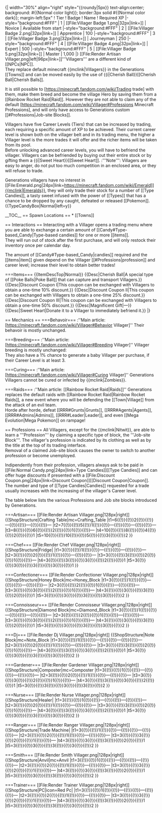 {| width="30%" align="right" style="{{roundy|5px}} text-align:center; background: #{{Normal color light}}; border:3px solid #{{Normal color dark}}; margin-left:5px"
! Tier
! Badge
! Name
! Required XP
|-style="background:#FFF"
| 1
| [[File:Villager Badge 1.png|32px|link=]]
| Novice
| Available from start
|-style="background:#FFF"
| 2
| [[File:Villager Badge 2.png|32px|link=]]
| Apprentice
| 100
|-style="background:#FFF"
| 3
| [[File:Villager Badge 3.png|32px|link=]]
| Journeyman
| 250
|-style="background:#FFF"
| 4
| [[File:Villager Badge 4.png|32px|link=]]
| Expert
| 500
|-style="background:#FFF"
| 5
| [[File:Villager Badge 5.png|32px|link=]]
| Master
| 1,000
|}
[[File:Render Artisan Villager.png|left|96px|link=]]'''Villagers''' are a different kind of [[NPCs|NPC]].<br>
They replace default minecraft {{mclink|Villagers}} in the Generations [[Towns]] and can be moved easily by the use of {{i|Cherish Ball}}[[Cherish Ball|Cherish Balls]].

It is still possible to [https://minecraft.fandom.com/wiki/Trading trade] with them, make them breed and become the village Hero by saving them from a [[Rainbow Rocket Raid|Raid]]. However they are not able to claim any of the default [https://minecraft.fandom.com/wiki/Villager#Professions Minecraft Professions], and will only have access to Generations custom [[#Professions|Job-site Blocks]].

Villagers have five Career Levels (Tiers) that can be increased by trading, each requiring a specific amount of XP to be achieved. Their current career level is shown both on the villager belt and in its trading menu, the higher a Villager level is the more trades it will offer and the richer items will be taken from its pool.<br>
Before unlocking advanced career levels, you will have to befriend the villager. Villagers can be befriended by buying out their entire stock or by gifting them a {{i|Sweet Heart}}[[Sweet Heart]].
:'''Note''': Villagers are easy to anger, do not put too much competition in an enclosed area, or they will refuse to trade.


Generations villagers have no interest in [[File:Emerald.png|24px|link=https://minecraft.fandom.com/wiki/Emerald]]{{mclink|Emeralds}}, they will only trade their stock for a number of [[Type Candies]], a tasty sweet infused with the power of [[Types]] that has a chance to be dropped by any caught, defeated or released [[Pokemon]].
{{TypeCandyBox|Normal|left=y}}
<br>
<div style="clear:both">
__TOC__
== Spawn Locations ==
* [[Towns]]

== Interactions ==
Interacting with a Villager opens a trading menu where you are able to exchange a certain amount of [[Candy#Type-based_Candy|Type-based candies]] for one or more [[items]].<br>
They will run out of stock after the first purchase, and will only restock their inventory once per calendar day.

The amount of [[Candy#Type-based_Candy|candies]] required and the [[items|item]] given depend on the Villager [[#Professions|profession]] and career level; increase their level to obtain better trades!

===Items===
{{ItemDescTop|Normal}}
{{Desc|Cherish Ball|A special type of [[Poke Balls|Poke Ball]] that can capture and transport Villagers.}}
{{Desc|Discount Coupon I|This coupon can be exchanged with Villagers to obtain a one-time 10% discount.}}
{{Desc|Discount Coupon II|This coupon can be exchanged with Villagers to obtain a one-time 25% discount.}}
{{Desc|Discount Coupon III|This coupon can be exchanged with Villagers to obtain a one-time 50% discount.}}
{{Desc|Magnificent Gift|&mdash;}}
{{Desc|Sweet Heart|Donate it to a Villager to immediately befriend it.}}
|}</div>

== Mechanics ==
===Behavoir===
:''Main article: [https://minecraft.fandom.com/wiki/Villager#Behavior Villager]''
Their behavoir is mostly unchanged.

===Breeding===
:''Main article: [https://minecraft.fandom.com/wiki/Villager#Breeding Villager]''
Villager breeding is mostly unchanged:<br>
They also have a 1% chance to generate a baby Villager per purchase, if their Career Level is at least 3.

===Curing===
:''Main article: [https://minecraft.fandom.com/wiki/Villager#Curing Villager]''
Generations Villagers cannot be cured or infected by {{mclink|Zombies}}.

===Raids===
:''Main article: [[Rainbow Rocket Raid|Raids]]''
Generations replaces the default raids with [[Rainbow Rocket Raid|Rainbow Rocket Raids]], a new event where you will be defending the [[Town|Village]] from the attack of an evil team.<br>
Horde after horde, defeat [[RRR#Grunts|Grunts]], [[RRR#Agents|Agents]], [[RRR#Admins|Admins]], [[RRR#Leader|Leader]], and even [[Mega Evolution|Mega Pokemon]] on rampage!

== Professions ==
All Villagers, except for the {{mclink|Nitwit}}, are able to learn a '''Profession''' by claiming a specific type of block, the '''Job-site Block'''. The villager's profession is indicated by its clothing as well as by the title at the top of its trading interface.<br>
Removal of a claimed Job-site block causes the owner to switch to another profession or become unemployed.

Indipendently from their profession, villagers always ask to be paid in [[File:Normal Candy.png|24px|link=Type Candies]][[Type Candies]] and can offer huge discounts if presented with a [[File:Discount Coupon.png|24px|link=Discount Coupon]][[Discount Coupon|Coupon]].<br>
The number and type of [[Type Candies|Candies]] requested for a trade usually increases with the increasing of the villager's Career level.


The table below lists the various Professions and Job site blocks introduced by Generations.

===Artisan===
[[File:Render Artisan Villager.png|128px|right]]
{{ShopStructure|Crafting Table|mc=Crafting_Table
|t1=6{{!}}{{!}}2{{!}}{{!}}&mdash;{{!}}{{!}}&mdash;{{!}}{{!}}&mdash;
|t2=7{{!}}{{!}}5{{!}}1{{!}}{{!}}&mdash;{{!}}{{!}}&mdash;{{!}}{{!}}&mdash;
|t3=8{{!}}{{!}}6{{!}}{{!}}2{{!}}{{!}}1{{!}}{{!}}&mdash;
|t4=10{{!}}{{!}}8{{!}}{{!}}4{{!}}{{!}}2{{!}}{{!}}1
|t5=10{{!}}{{!}}10{{!}}{{!}}5{{!}}{{!}}3{{!}}{{!}}2
}}

===Chef===
[[File:Render Chef Villager.png|128px|right]]
{{ShopStructure|Fridge|
|t1=3{{!}}{{!}}1{{!}}{{!}}&mdash;{{!}}{{!}}&mdash;{{!}}{{!}}&mdash;
|t2=3{{!}}{{!}}2{{!}}{{!}}1{{!}}{{!}}&mdash;{{!}}{{!}}&mdash;
|t3=3{{!}}{{!}}3{{!}}{{!}}2{{!}}{{!}}1{{!}}{{!}}&mdash;
|t4=3{{!}}{{!}}3{{!}}{{!}}3{{!}}{{!}}2{{!}}{{!}}1
|t5=3{{!}}{{!}}3{{!}}{{!}}3{{!}}{{!}}3{{!}}{{!}}1
}}

===Confectioner===
[[File:Render Confectioner Villager.png|128px|right]]
{{ShopStructure|Honey Block|mc=Honey_Block
|t1=3{{!}}{{!}}1{{!}}{{!}}&mdash;{{!}}{{!}}&mdash;{{!}}{{!}}&mdash;
|t2=3{{!}}{{!}}2{{!}}{{!}}1{{!}}{{!}}&mdash;{{!}}{{!}}&mdash;
|t3=3{{!}}{{!}}3{{!}}{{!}}2{{!}}{{!}}1{{!}}{{!}}&mdash;
|t4=3{{!}}{{!}}3{{!}}{{!}}3{{!}}{{!}}2{{!}}{{!}}1
|t5=3{{!}}{{!}}3{{!}}{{!}}3{{!}}{{!}}3{{!}}{{!}}2
}}

===Connoisseur===
[[File:Render Connoisseur Villager.png|128px|right]]
{{ShopStructure|Diamond Block|mc=Diamond_Block
|t1=3{{!}}{{!}}1{{!}}{{!}}&mdash;{{!}}{{!}}&mdash;{{!}}{{!}}&mdash;
|t2=3{{!}}{{!}}2{{!}}{{!}}1{{!}}{{!}}&mdash;{{!}}{{!}}&mdash;
|t3=3{{!}}{{!}}3{{!}}{{!}}2{{!}}{{!}}1{{!}}{{!}}&mdash;
|t4=3{{!}}{{!}}3{{!}}{{!}}3{{!}}{{!}}2{{!}}{{!}}1
|t5=3{{!}}{{!}}3{{!}}{{!}}3{{!}}{{!}}3{{!}}{{!}}2
}}

===Dj===
[[File:Render Dj Villager.png|128px|right]]
{{ShopStructure|Note Block|mc=Note_Block
|t1=3{{!}}{{!}}1{{!}}{{!}}&mdash;{{!}}{{!}}&mdash;{{!}}{{!}}&mdash;
|t2=3{{!}}{{!}}2{{!}}{{!}}1{{!}}{{!}}&mdash;{{!}}{{!}}&mdash;
|t3=3{{!}}{{!}}3{{!}}{{!}}2{{!}}{{!}}1{{!}}{{!}}&mdash;
|t4=3{{!}}{{!}}3{{!}}{{!}}3{{!}}{{!}}2{{!}}{{!}}1
|t5=3{{!}}{{!}}3{{!}}{{!}}3{{!}}{{!}}3{{!}}{{!}}2
}}

===Gardener===
[[File:Render Gardener Villager.png|128px|right]]
{{ShopStructure|Composter|mc=Composter
|t1=3{{!}}{{!}}1{{!}}{{!}}&mdash;{{!}}{{!}}&mdash;{{!}}{{!}}&mdash;
|t2=3{{!}}{{!}}2{{!}}{{!}}1{{!}}{{!}}&mdash;{{!}}{{!}}&mdash;
|t3=3{{!}}{{!}}3{{!}}{{!}}2{{!}}{{!}}1{{!}}{{!}}&mdash;
|t4=3{{!}}{{!}}3{{!}}{{!}}3{{!}}{{!}}2{{!}}{{!}}1
|t5=3{{!}}{{!}}3{{!}}{{!}}3{{!}}{{!}}3{{!}}{{!}}2
}}

===Nurse===
[[File:Render Nurse Villager.png|128px|right]]
{{ShopStructure|Healer|
|t1=3{{!}}{{!}}1{{!}}{{!}}&mdash;{{!}}{{!}}&mdash;{{!}}{{!}}&mdash;
|t2=3{{!}}{{!}}2{{!}}{{!}}1{{!}}{{!}}&mdash;{{!}}{{!}}&mdash;
|t3=3{{!}}{{!}}3{{!}}{{!}}2{{!}}{{!}}1{{!}}{{!}}&mdash;
|t4=3{{!}}{{!}}3{{!}}{{!}}3{{!}}{{!}}2{{!}}{{!}}1
|t5=3{{!}}{{!}}3{{!}}{{!}}3{{!}}{{!}}3{{!}}{{!}}2
}}

===Ranger===
[[File:Render Ranger Villager.png|128px|right]]
{{ShopStructure|Trade Machine|
|t1=3{{!}}{{!}}1{{!}}{{!}}&mdash;{{!}}{{!}}&mdash;{{!}}{{!}}&mdash;
|t2=3{{!}}{{!}}2{{!}}{{!}}1{{!}}{{!}}&mdash;{{!}}{{!}}&mdash;
|t3=3{{!}}{{!}}3{{!}}{{!}}2{{!}}{{!}}1{{!}}{{!}}&mdash;
|t4=3{{!}}{{!}}3{{!}}{{!}}3{{!}}{{!}}2{{!}}{{!}}1
|t5=3{{!}}{{!}}3{{!}}{{!}}3{{!}}{{!}}3{{!}}{{!}}2
}}

===Smith===
[[File:Render Smith Villager.png|128px|right]]
{{ShopStructure|Anvil|mc=Anvil
|t1=3{{!}}{{!}}1{{!}}{{!}}&mdash;{{!}}{{!}}&mdash;{{!}}{{!}}&mdash;
|t2=3{{!}}{{!}}2{{!}}{{!}}1{{!}}{{!}}&mdash;{{!}}{{!}}&mdash;
|t3=3{{!}}{{!}}3{{!}}{{!}}2{{!}}{{!}}1{{!}}{{!}}&mdash;
|t4=3{{!}}{{!}}3{{!}}{{!}}3{{!}}{{!}}2{{!}}{{!}}1
|t5=3{{!}}{{!}}3{{!}}{{!}}3{{!}}{{!}}3{{!}}{{!}}2
}}

===Trainer===
[[File:Render Trainer Villager.png|128px|right]]
{{ShopStructure|PC|icon=Red Pc|
|t1=3{{!}}{{!}}1{{!}}{{!}}&mdash;{{!}}{{!}}&mdash;{{!}}{{!}}&mdash;
|t2=3{{!}}{{!}}2{{!}}{{!}}1{{!}}{{!}}&mdash;{{!}}{{!}}&mdash;
|t3=3{{!}}{{!}}3{{!}}{{!}}2{{!}}{{!}}1{{!}}{{!}}&mdash;
|t4=3{{!}}{{!}}3{{!}}{{!}}3{{!}}{{!}}2{{!}}{{!}}1
|t5=3{{!}}{{!}}3{{!}}{{!}}3{{!}}{{!}}3{{!}}{{!}}2
}}
